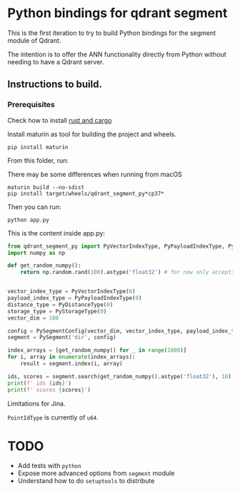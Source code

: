 # Python bindings for qdrant segment

This is the first iteration to try to build Python bindings for the segment module of Qdrant.

The intention is to offer the ANN functionality directly from Python without needing to have a Qdrant server.

## Instructions to build.

### Prerequisites

Check how to install [rust and cargo](https://www.rust-lang.org/tools/install) 

Install maturin as tool for building the project and wheels.

```shell
pip install maturin
```

From this folder, run:

There may be some differences when running from macOS

```shell
maturin build --no-sdist
pip install target/wheels/qdrant_segment_py*cp37*
```

Then you can run:
```shell
python app.py
```

This is the content inside app.py:

```python
from qdrant_segment_py import PyVectorIndexType, PyPayloadIndexType, PyDistanceType, PyStorageType, PySegmentConfig, PySegment
import numpy as np

def get_random_numpy():
    return np.random.rand(100).astype('float32') # for now only accepts this type


vector_index_type = PyVectorIndexType(0)
payload_index_type = PyPayloadIndexType(0)
distance_type = PyDistanceType(0)
storage_type = PyStorageType(0)
vector_dim = 100

config = PySegmentConfig(vector_dim, vector_index_type, payload_index_type, distance_type, storage_type)
segment = PySegment('dir', config)

index_arrays = [get_random_numpy() for _ in range(1000)]
for i, array in enumerate(index_arrays):
    result = segment.index(i, array)

ids, scores = segment.search(get_random_numpy().astype('float32'), 10)
print(f' ids {ids}')
print(f' scores {scores}')
```

Limitations for Jina.

`PointIdType` is currently of `u64`.

# TODO
- Add tests with `python`
- Expose more advanced options from `segment` module
- Understand how to do `setuptools` to distribute
